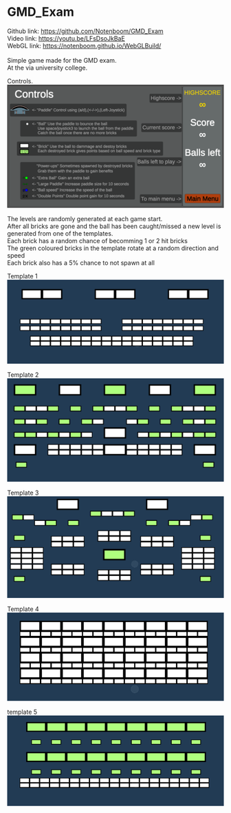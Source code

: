 # GMD_Exam

Github link: https://github.com/Notenboom/GMD_Exam <br/>
Video link: https://youtu.be/LFsDsoJkBaE <br/>
WebGL link: https://notenboom.github.io/WebGLBuild/ <br/><br/>
Simple game made for the GMD exam.<br/>
At the via university college.

Controls.
![Alt Text](https://raw.githubusercontent.com/Notenboom/GMD_Exam/main/LevelTemplates/Controls.PNG)

The levels are randomly generated at each game start.<br/>
After all bricks are gone and the ball has been caught/missed a new level is generated from one of the templates.<br/>
Each brick has a random chance of becomming 1 or 2 hit bricks<br/>
The green coloured bricks in the template rotate at a random direction and speed<br/>
Each brick also has a 5% chance to not spawn at all<br/>

Template 1<br/>
![Alt Text](https://raw.githubusercontent.com/Notenboom/GMD_Exam/main/LevelTemplates/Level_Template_0.PNG)

Template 2<br/>
![Alt Text](https://raw.githubusercontent.com/Notenboom/GMD_Exam/main/LevelTemplates/Level_Template_1.PNG)

Template 3<br/>
![Alt Text](https://raw.githubusercontent.com/Notenboom/GMD_Exam/main/LevelTemplates/Level_Template_2.PNG)

Template 4<br/>
![Alt Text](https://raw.githubusercontent.com/Notenboom/GMD_Exam/main/LevelTemplates/Level_Template_3.PNG)

template 5<br/>
![Alt Text](https://raw.githubusercontent.com/Notenboom/GMD_Exam/main/LevelTemplates/Level_Template_4.PNG)
